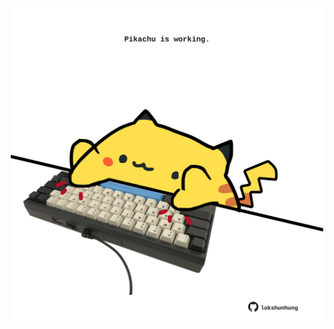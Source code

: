 <!-- built at 24/01/2025, 05:00:37 UTC -->
<p align="center">
  <img width="500" height="500" src="./ReadmeImage.svg">
</p>
